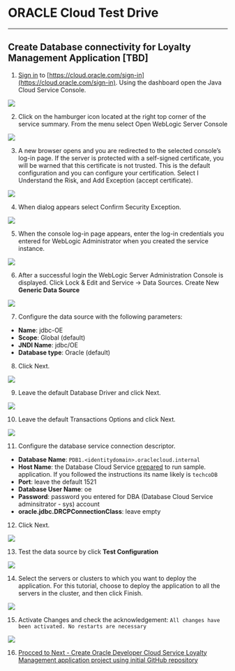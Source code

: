 # ORACLE Cloud Test Drive #
-----
## Create Database connectivity for Loyalty Management Application [TBD] ##

1. [Sign in](sign.in.to.oracle.cloud.md) to [https://cloud.oracle.com/sign-in](https://cloud.oracle.com/sign-in). Using the dashboard open the Java Cloud Service Console.

![](images/00/00.png)

2. Click on the hamburger icon located at the right top corner of the service summary. From the 
menu select Open WebLogic Server Console

![](images/00/01.png)

3. A new browser opens and you are redirected to the selected console’s log-in page. If the server is protected with a self-signed certificate, you will be warned that this certificate is not trusted. This is the default configuration and you can configure your certification. Select I Understand the Risk, and Add Exception (accept certificate). 

![](images/00/02.png)

4. When dialog appears select Confirm Security Exception.

![](images/00/03.png)

5. When the console log-in page appears, enter the log-in credentials you entered for WebLogic Administrator when you created the service instance.

![](images/00/04.png)

6. After a successful login the WebLogic Server Administration Console is displayed. Click Lock & Edit and Service -> Data Sources. Create New **Generic Data Source**

![](images/00/05.png)

7. Configure the data source with the following parameters:

+ **Name**: jdbc-OE
+ **Scope**: Global (default)
+ **JNDI Name**: jdbc/OE
+ **Database type**: Oracle (default)

8. Click Next.

![](images/00/06.png)

9. Leave the default Database Driver and click Next.

![](images/00/07.png) 

10. Leave the default Transactions Options and click Next.

![](images/00/08.png)

11. Configure the database service connection descriptor.

+ **Database Name**: `PDB1.<identitydomain>.oraclecloud.internal`
+ **Host Name**: the Database Cloud Service [prepared](../dbcs-prepare/README.md) to run sample.  application. If you followed the instructions its name likely is `techcoDB`
+ **Port**: leave the default 1521
+ **Database User Name**: oe
+ **Password**: password you entered for DBA (Database Cloud Service adminsitrator - sys) account
+ **oracle.jdbc.DRCPConnectionClass**: leave empty

12. Click Next.

![](images/00/09.png)

13. Test the data source by click **Test Configuration**

![](images/00/10.png)

14. Select the servers or clusters to which you want to deploy the application. For this tutorial, choose to deploy the application to all the servers in the cluster, and then click Finish.

![](images/00/11.png)

15. Activate Changes and check the acknowledgement: `All changes have been activated. No restarts are necessary`

![](images/00/12.png)

16. [Procced to Next - Create Oracle Developer Cloud Service Loyalty Management application project using initial GitHub repository](01.md)
